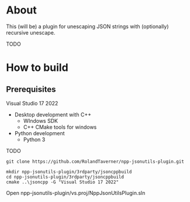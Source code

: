 # About

This (will be) a plugin for unescaping JSON strings with (optionally) recursive unescape.

TODO

# How to build

## Prerequisites

Visual Studio 17 2022
- Desktop development with C++
  - WIndows SDK
  - C++ CMake tools for windows
- Python development
  - Python 3
  
TODO

`git clone https://github.com/RolandTaverner/npp-jsonutils-plugin.git`

```
mkdir npp-jsonutils-plugin/3rdparty/jsoncppbuild
cd npp-jsonutils-plugin/3rdparty/jsoncppbuild
cmake ..\jsoncpp -G "Visual Studio 17 2022"
```

Open npp-jsonutils-plugin/vs.proj/NppJsonUtilsPlugin.sln
